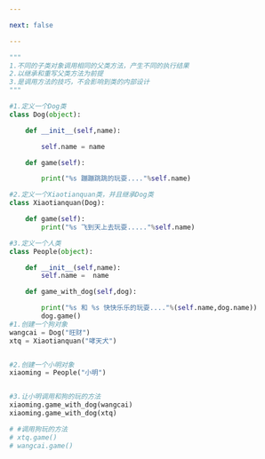 ```yaml
---

next: false

---
```




<BlogInfo id="942" title="11.多态案例" author="白日梦想猿" pv=0 read_times=0 pre_cost_time="0分38秒" category="面向对象的特性" tag_list="['面向对象的特性']" create_time="2020.02.27 11:48:08" update_time="2020.02.27 12:59:06" />

```python
"""
1.不同的子类对象调用相同的父类方法，产生不同的执行结果
2.以继承和重写父类方法为前提
3.是调用方法的技巧，不会影响到类的内部设计
"""

#1.定义一个Dog类
class Dog(object):

    def __init__(self,name):

        self.name = name

    def game(self):

        print("%s 蹦蹦跳跳的玩耍...."%self.name)

#2.定义一个Xiaotianquan类，并且继承Dog类
class Xiaotianquan(Dog):

    def game(self):
        print("%s 飞到天上去玩耍....."%self.name)

#3.定义一个人类
class People(object):

    def __init__(self,name):
        self.name =  name

    def game_with_dog(self,dog):

        print("%s 和 %s 快快乐乐的玩耍...."%(self.name,dog.name))
        dog.game()
#1.创建一个狗对象
wangcai = Dog("旺财")
xtq = Xiaotianquan("哮天犬")


#2.创建一个小明对象
xiaoming = People("小明")


#3.让小明调用和狗的玩的方法
xiaoming.game_with_dog(wangcai)
xiaoming.game_with_dog(xtq)

# #调用狗玩的方法
# xtq.game()
# wangcai.game()



```



<ActionBox />
